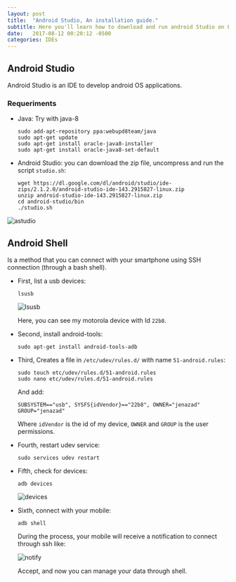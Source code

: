 ```yaml
---
layout: post
title:  "Android Studio, An installation guide."
subtitle: Here you'll learn how to download and run android Studio on Linux OS.
date:   2017-08-12 00:20:12 -0500
categories: IDEs
---
```

## Android Studio

Android Studio is an IDE to develop android OS applications.

### Requeriments

* Java: Try with java-8

      sudo add-apt-repository ppa:webupd8team/java
      sudo apt-get update
      sudo apt-get install oracle-java8-installer
      sudo apt-get install oracle-java8-set-default

* Android Studio: you can download the zip file, uncompress and run the script `studio.sh`:

      wget https://dl.google.com/dl/android/studio/ide-zips/2.1.2.0/android-studio-ide-143.2915827-linux.zip
      unzip android-studio-ide-143.2915827-linux.zip
      cd android-studio/bin
      ./studio.sh

![astudio](/assets/IDEs/AndroidStudio/android-studio.png)

## Android Shell

Is a method that you can connect with your smartphone using SSH connection (through a bash shell).

* First, list a usb devices:

      lsusb
      
  ![lsusb](/assets/systemCommand/adb/lsusb.png)

    Here, you can see my motorola device with Id `22b8`.
    
* Second, install android-tools:

      sudo apt-get install android-tools-adb

* Third, Creates a file in `/etc/udev/rules.d/` with name `51-android.rules`:

      sudo touch etc/udev/rules.d/51-android.rules 
      sudo nano etc/udev/rules.d/51-android.rules 
      
  And add:
  
      SUBSYSTEM=="usb", SYSFS{idVendor}=="22b8", OWNER="jenazad" GROUP="jenazad" 

  Where `idVendor` is the id of my device, `OWNER` and `GROUP` is the user permissions.
  
* Fourth, restart udev service:

      sudo services udev restart

* Fifth, check for devices:

      adb devices

  ![devices](/assets/systemCommand/adb/devices.png)

* Sixth, connect with your mobile:

      adb shell
      
  During the process, your mobile will receive a notification to connect through ssh like:
  
  ![notify](/assets/systemCommand/adb/mobile-shell.png)
  
  Accept, and now you can manage your data through shell.


